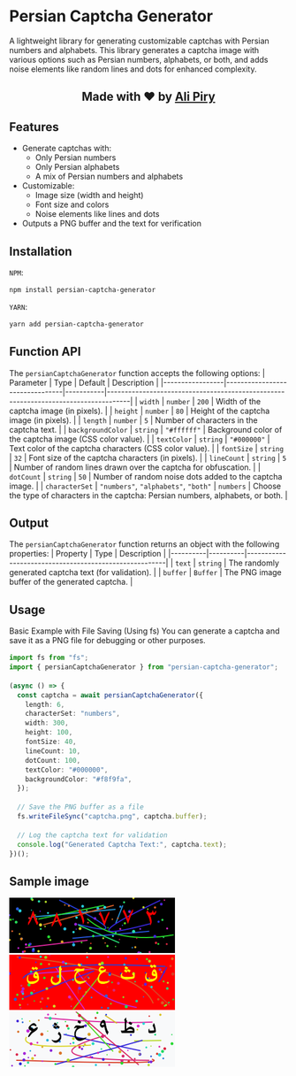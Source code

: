# Persian Captcha Generator

A lightweight library for generating customizable captchas with Persian numbers
and alphabets. This library generates a captcha image with various options such
as Persian numbers, alphabets, or both, and adds noise elements like random
lines and dots for enhanced complexity.

<div align="center">
  <h2>Made with ❤ by <a href="https://github.com/alipiry">Ali Piry</a></h2>
</div>

## Features

- Generate captchas with:
  - Only Persian numbers
  - Only Persian alphabets
  - A mix of Persian numbers and alphabets
- Customizable:
  - Image size (width and height)
  - Font size and colors
  - Noise elements like lines and dots
- Outputs a PNG buffer and the text for verification

## Installation

`NPM`:

```bash
npm install persian-captcha-generator
```

`YARN`:

```bash
yarn add persian-captcha-generator
```

## Function API

The `persianCaptchaGenerator` function accepts the following options: |
Parameter | Type | Default | Description |
|-----------------|--------------------------------|-----------|------------------------------------------------------------------------------------|
| `width` | `number` | `200` | Width of the captcha image (in pixels). | |
`height` | `number` | `80` | Height of the captcha image (in pixels). | |
`length` | `number` | `5` | Number of characters in the captcha text. | |
`backgroundColor` | `string` | `"#ffffff"` | Background color of the captcha
image (CSS color value). | | `textColor` | `string` | `"#000000"` | Text color
of the captcha characters (CSS color value). | | `fontSize` | `string` | `32` |
Font size of the captcha characters (in pixels). | | `lineCount` | `string` |
`5` | Number of random lines drawn over the captcha for obfuscation. | |
`dotCount` | `string` | `50` | Number of random noise dots added to the captcha
image. | | `characterSet` | `"numbers"`, `"alphabets"`, `"both"` | `numbers` |
Choose the type of characters in the captcha: Persian numbers, alphabets, or
both. |

## Output

The `persianCaptchaGenerator` function returns an object with the following
properties: | Property | Type | Description |
|----------|----------|-------------------------------------------------------|
| `text` | `string` | The randomly generated captcha text (for validation). | |
`buffer` | `Buffer` | The PNG image buffer of the generated captcha. |

## Usage

Basic Example with File Saving (Using fs) You can generate a captcha and save it
as a PNG file for debugging or other purposes.

```typescript
import fs from "fs";
import { persianCaptchaGenerator } from "persian-captcha-generator";

(async () => {
  const captcha = await persianCaptchaGenerator({
    length: 6,
    characterSet: "numbers",
    width: 300,
    height: 100,
    fontSize: 40,
    lineCount: 10,
    dotCount: 100,
    textColor: "#000000",
    backgroundColor: "#f8f9fa",
  });

  // Save the PNG buffer as a file
  fs.writeFileSync("captcha.png", captcha.buffer);

  // Log the captcha text for validation
  console.log("Generated Captcha Text:", captcha.text);
})();
```

## Sample image

![image](images/captcha_numbers.png) ![image](images/captcha_alphabets.png)
![image](images/captcha_both.png)
